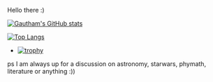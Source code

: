 Hello there :)

[![Gautham's GitHub stats](https://github-readme-stats.vercel.app/api?username=GauthamPrabhuM)](https://github.com/GauthamPrabhuM/github-readme-stats)

[![Top Langs](https://github-readme-stats.vercel.app/api/top-langs/?username=GauthamPrabhuM)](https://github.com/GauthamPrabhuM/github-readme-stats)

- [![trophy](https://github-profile-trophy.vercel.app/?username=GauthamPrabhuM)](https://github.com/GauthamPrabhuM/github-profile-trophy)

ps  I am always up for a discussion on astronomy, starwars, phymath, literature or anything  :))
